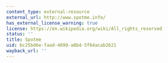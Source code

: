 ```yaml
---
content_type: external-resource
external_url: http://www.spotme.info/
has_external_license_warning: true
license: https://en.wikipedia.org/wiki/All_rights_reserved
status: ''
title: Spotme
uid: bc25bd6e-faad-4699-a0b4-5f64acab2621
wayback_url: ''
---
```


